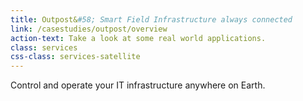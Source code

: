 ```yaml
---
title: Outpost&#58; Smart Field Infrastructure always connected
link: /casestudies/outpost/overview
action-text: Take a look at some real world applications.
class: services
css-class: services-satellite
---
```


Control and operate your IT infrastructure anywhere on Earth.
